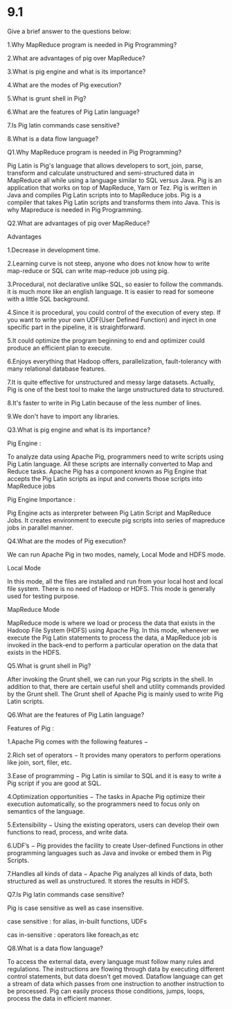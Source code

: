 # 9.1


Give a brief answer to the questions below:

1.Why MapReduce program is needed in Pig Programming?

2.What are advantages of pig over MapReduce?

3.What is pig engine and what is its importance?

4.What are the modes of Pig execution?

5.What is grunt shell in Pig?

6.What are the features of Pig Latin language?

7.Is Pig latin commands case sensitive?

8.What is a data flow language? 





Q1.Why MapReduce program is needed in Pig Programming?

Pig Latin is Pig's language that allows developers to sort, join, parse, transform and calculate unstructured and semi-structured data in MapReduce all while using a language similar to SQL versus Java. Pig is an application that works on top of MapReduce, Yarn or Tez. Pig is written in Java and compiles Pig Latin scripts into to MapReduce jobs. Pig is a compiler that takes Pig Latin scripts and transforms them into Java. This is why Mapreduce is needed in Pig Programming.



Q2.What are advantages of pig over MapReduce?

Advantages

1.Decrease in development time. 

2.Learning curve is not steep, anyone who does not know how to write map-reduce or SQL can write map-reduce job using pig.

3.Procedural, not declarative unlike SQL, so easier to follow the commands. it is much more like an english language. It is easier to read for someone with a little SQL background. 

4.Since it is procedural, you could control of the execution of every step. If you want to write your own UDF(User Defined Function) and inject in one specific part in the pipeline, it is straightforward.

5.It could optimize the program beginning to end and optimizer could produce an efficient plan to execute.

6.Enjoys everything that Hadoop offers, parallelization, fault-tolerancy with many relational database features.

7.It is quite effective for unstructured and messy large datasets. Actually, Pig is one of the best tool to make the large unstructured data to structured.

8.It's faster to write in Pig Latin because of the less number of lines.

9.We don't have to import any libraries.  



Q3.What is pig engine and what is its importance?

Pig Engine : 

To analyze data using Apache Pig, programmers need to write scripts using Pig Latin language. All these scripts are internally converted to Map and Reduce tasks. Apache Pig has a component known as Pig Engine that accepts the Pig Latin scripts as input and converts those scripts into MapReduce jobs

Pig Engine Importance :

Pig Engine acts as interpreter between Pig Latin Script and MapReduce Jobs. It creates environment to execute pig scripts into series of  mapreduce jobs in parallel manner.



Q4.What are the modes of Pig execution?

We can run Apache Pig in two modes, namely, Local Mode and HDFS mode.

Local Mode

In this mode, all the files are installed and run from your local host and local file system. There is no need of Hadoop or HDFS. This mode is generally used for testing purpose.

MapReduce Mode

MapReduce mode is where we load or process the data that exists in the Hadoop File System (HDFS) using Apache Pig. In this mode, whenever we execute the Pig Latin statements to process the data, a MapReduce job is invoked in the back-end to perform a particular operation on the data that exists in the HDFS.



Q5.What is grunt shell in Pig?

After invoking the Grunt shell, we can run your Pig scripts in the shell. In addition to that, there are certain useful shell and utility commands provided by the Grunt shell. The Grunt shell of Apache Pig is mainly used to write Pig Latin scripts.



Q6.What are the features of Pig Latin language?

Features of Pig :

1.Apache Pig comes with the following features −

2.Rich set of operators − It provides many operators to perform operations like join, sort, filer, etc.

3.Ease of programming − Pig Latin is similar to SQL and it is easy to write a Pig script if you are good at SQL.

4.Optimization opportunities − The tasks in Apache Pig optimize their execution automatically, so the programmers need to focus only on semantics of the language.

5.Extensibility − Using the existing operators, users can develop their own functions to read, process, and write data.

6.UDF’s − Pig provides the facility to create User-defined Functions in other programming languages such as Java and invoke or embed them in Pig Scripts.

7.Handles all kinds of data − Apache Pig analyzes all kinds of data, both structured as well as unstructured. It stores the results in HDFS.



Q7.Is Pig latin commands case sensitive?

Pig is case sensitive as well as case insensitive.

case sensitive : for alias, in-built functions, UDFs

cas in-sensitive : operators like foreach,as etc



Q8.What is a data flow language? 

To access the external data, every language must follow many rules and regulations. The instructions are flowing through data by executing different control statements, but data doesn't get moved. Dataflow language can get a stream of data which passes from one instruction to another instruction to be processed. Pig can easily process those conditions, jumps, loops, process the data in efficient manner.
